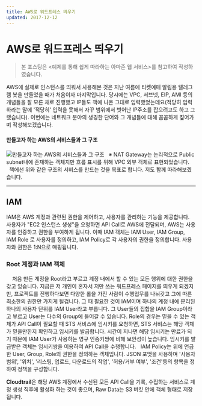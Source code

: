 ```yaml
---
title: AWS로 워드프레스 띄우기
updated: 2017-12-12
---
```


# AWS로 워드프레스 띄우기

> 본 포스팅은 <예제를 통해 쉽게 따라하는 아마존 웹 서비스>를 참고하여 작성하였습니다.

AWS에 실제로 인스턴스를 띄워서 사용해본 것은 지난 여름에 티켓예매 알림용 텔레그램 봇을 만들었을 때가 처음이자 마지막입니다. 당시에는 VPC, 서브넷, EIP, AMI 등의 개념들을 잘 모른 채로 진행했고 IP들도 책에 나온 그대로 입력했었는데요(적당히 입력하라는 말에 '적당히' 입력을 못해서 자꾸 범위에서 벗어난 IP주소를 잡으려고도 하고 그랬습니다). 이번에는 네트워크 분야의 생경한 단어와 그 개념들에 대해 꼼꼼하게 짚어가며 작성해보겠습니다.    

#### 만들고자 하는 AWS의 서비스들과 그 구조

![만들고자 하는 AWS의 서비스들과 그 구조](https://uselesscarrot.github.io/assets/aws-noob-arch.png)   
※ NAT Gateway는 논리적으로 Public subnet내에 존재하는 객체지만 흐름 표시를 위해 VPC 외부 객체로 표현되었습니다.   
   
책에선 위와 같은 구조의 서비스를 만드는 것을 목표로 합니다. 저도 함께 따라해보겠습니다.

---


## IAM
   
IAM은 AWS 계정과 관련된 권한을 제어하고, 사용자를 관리하는 기능을 제공합니다.   
사용자가 "EC2 인스턴스 생성"을 요청하면 API Call로 AWS에 전달되며, AWS는 사용자를 인증하고 권한을 부여하게 됩니다. 이때 IAM 객체는 IAM User, IAM Group, IAM Role 로 사용자를 정의하고, IAM Policy로 각 사용자의 권한을 정의합니다. 사용자와 권한은 1:N으로 매핑됩니다.   

### Root 계정과 IAM 객체
   
처음 만든 계정을 Root라고 부르고 계정 내에서 할 수 있는 모든 행위에 대한 권한을 갖고 있습니다. 지금은 저 개인이 혼자서 저만 쓰는 워드프레스 페이지를 띄우게 되겠지만, 프로젝트를 진행하다보면 다양한 롤을 가진 사람이 수행업무를 나눠갖고 그에 따른 최소한의 권한만 가지게 될겁니다. 그 때 필요한 것이 IAM이며 하나의 계정 내에 분리된 하나의 사용자 단위를 IAM User라고 부릅니다. 그 User들의 집합을 IAM Group이라고 부르고 User는 다수의 Group에 들어갈 수 있습니다. Role의 경우는 믿을 수 있는 객체가 API Call이 필요할 때 STS 서비스에 임시키를 요청하면, STS 서비스는 해당 객체가 믿을만한지 확인하고 임시키를 발급합니다. 시간이 지나면 해당 임시키는 만료가 되기 때문에 IAM User가 사용하는 영구 인증키쌍에 비해 보안성이 높습니다. 임시키를 발급받은 객체는 임시키쌍을 이용하여 API Call을 수행합니다.   
IAM Policy는 위에 언급한 User, Group, Role의 권한을 정의하는 객체입니다. JSON 포맷을 사용하며 '사용자 범위', '위치', '리스팅, 업로드, 다운로드의 작업', '허용/거부 여부', '조건'등의 항목을 정하여 정책을 구성합니다.  
   
**Cloudtrail**은 해당 AWS 계정에서 수신된 모든 API Call을 기록, 수집하는 서비스로 계정 생성 직후에 활성화 하는 것이 좋으며, Raw Data는 S3 버킷 안에 객체 형태로 저장 됩니다. 



